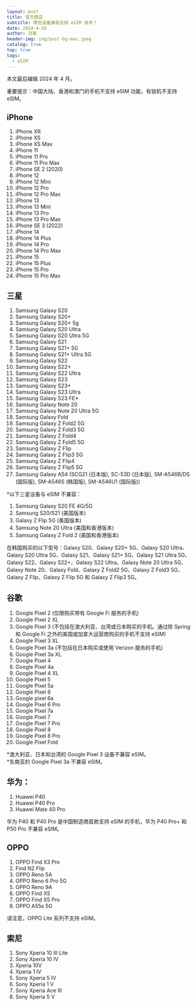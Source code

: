 ```yaml
---
layout: post
title: 官方商店
subtitle: 哪些设备兼容支持 eSIM 技术？
date: 2024-4-26
author: 河東
header-img: img/post-bg-mac.jpeg
catalog: true
top: true
tags:
  - eSIM
---
```


本文最后编辑 2024 年 4 月。

重要提示：中国大陆、香港和澳门的手机不支持 eSIM 功能，有锁机不支持 eSIM。


## iPhone
1. iPhone XR 
2. iPhone XS 
3. iPhone XS Max 
4. iPhone 11 
5. iPhone 11 Pro 
6. iPhone 11 Pro Max 
7. iPhone SE 2 (2020) 
8. iPhone 12 
9. iPhone 12 Mini 
10. iPhone 12 Pro 
11. iPhone 12 Pro Max 
12. iPhone 13 
13. iPhone 13 Mini 
14. iPhone 13 Pro 
15. iPhone 13 Pro Max 
16. iPhone SE 3 (2022) 
17. iPhone 14 
18. iPhone 14 Plus 
19. iPhone 14 Pro 
20. iPhone 14 Pro Max 
21. iPhone 15 
22. iPhone 15 Plus 
23. iPhone 15 Pro 
24. iPhone 15 Pro Max 

## 三星
1. Samsung Galaxy S20 
2. Samsung Galaxy S20+ 
3. Samsung Galaxy S20+ 5g 
4. Samsung Galaxy S20 Ultra 
5. Samsung Galaxy S20 Ultra 5G 
6. Samsung Galaxy S21 
7. Samsung Galaxy S21+ 5G 
8. Samsung Galaxy S21+ Ultra 5G 
9. Samsung Galaxy S22 
10. Samsung Galaxy S22+ 
11. Samsung Galaxy S22 Ultra 
12. Samsung Galaxy S23 
13. Samsung Galaxy S23+ 
14. Samsung Galaxy S23 Ultra 
15. Samsung Galaxy S23 FE*
16. Samsung Galaxy Note 20 
17. Samsung Galaxy Note 20 Ultra 5G  
18. Samsung Galaxy Fold 
19. Samsung Galaxy Z Fold2 5G 
20. Samsung Galaxy Z Fold3 5G 
21. Samsung Galaxy Z Fold4 
22. Samsung Galaxy Z Fold5 5G 
23. Samsung Galaxy Z Flip 
24. Samsung Galaxy Z Flip3 5G 
25. Samsung Galaxy Z Flip4 
26. Samsung Galaxy Z Flip5 5G 
27. Samsung Galaxy A54 (SCG21 (日本版), SC-53D (日本版), SM-A546B/DS (国际版), SM-A546S (韩国版), SM-A546U1 (国际版)) 

*以下三星设备与 eSIM 不兼容：
1. Samsung Galaxy S20 FE 4G/5G 
2. Samsung S20/S21 (美国版本) 
3. Galaxy Z Flip 5G (美国版本) 
4. Samsung Note 20 Ultra (美国和香港版本) 
5. Samsung Galaxy Z Fold 2 (美国和香港版本) 

在韩国购买的以下型号：Galaxy S20、Galaxy S20+ 5G、Galaxy S20 Ultra、Galaxy S20 Ultra 5G、Galaxy S21、Galaxy S21+ 5G、Galaxy S21 Ultra 5G、Galaxy S22、Galaxy S22+、Galaxy S22 Ultra、Galaxy Note 20 Ultra 5G、Galaxy Note 20、Galaxy Fold、Galaxy Z Fold2 5G、Galaxy Z Fold3 5G、Galaxy Z Flip、Galaxy Z Flip 5G 和 Galaxy Z Flip3 5G。

## 谷歌
1. Google Pixel 2 (仅限购买带有 Google Fi 服务的手机) 
2. Google Pixel 2 XL 
3. Google Pixel 3 (不包括在澳大利亚、台湾或日本购买的手机。通过除 Spring 和 Google Fi 之外的美国或加拿大运营商购买的手机不支持 eSIM) 
4. Google Pixel 3 XL 
5. Google Pixel 3a (不包括在日本购买或使用 Verizon 服务的手机) 
6. Google Pixel 3a XL 
7. Google Pixel 4 
8. Google Pixel 4a 
9. Google Pixel 4 XL 
10. Google Pixel 5 
11. Google Pixel 5a 
12. Google Pixel 6 
13. Google pixel 6a 
14. Google Pixel 6 Pro 
15. Google Pixel 7a 
16. Google Pixel 7 
17. Google Pixel 7 Pro 
18. Google Pixel 8 
19. Google Pixel 8 Pro 
20. Google Pixel Fold 

*澳大利亚、日本和台湾的 Google Pixel 3 设备不兼容 eSIM。\
*东南亚的 Google Pixel 3a 不兼容 eSIM。

## 华为：
1. Huawei P40 
2. Huawei P40 Pro 
3. Huawei Mate 40 Pro 

华为 P40 和 P40 Pro 是中国制造商首款支持 eSIM 的手机，华为 P40 Pro+ 和 P50 Pro 不兼容 eSIM。 

## OPPO
1. OPPO Find X3 Pro 
2. Find N2 Flip 
3. OPPO Reno 5A 
4. OPPO Reno 6 Pro 5G 
5. OPPO Reno 9A 
6. OPPO Find X5 
7. OPPO Find X5 Pro 
8. OPPO A55s 5G 

请注意，OPPO Lite 系列不支持 eSIM。 

## 索尼
1. Sony Xperia 10 III Lite 
2. Sony Xperia 10 IV 
3. Xperia 10V 
4. Xperia 1 IV 
5. Sony Xperia 5 IV 
6. Sony Xperia 1 V 
7. Sony Xperia Ace III 
8. Sony Xperia 5 V 


